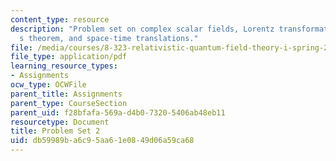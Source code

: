 ```yaml
---
content_type: resource
description: "Problem set on complex scalar fields, Lorentz transformations, Noether\u2019\
  s theorem, and space-time translations."
file: /media/courses/8-323-relativistic-quantum-field-theory-i-spring-2008/db59989ba6c95aa61e0849d06a59ca68_ft1ps02_08_1.pdf
file_type: application/pdf
learning_resource_types:
- Assignments
ocw_type: OCWFile
parent_title: Assignments
parent_type: CourseSection
parent_uid: f28bfafa-569a-d4b0-7320-5406ab48eb11
resourcetype: Document
title: Problem Set 2
uid: db59989b-a6c9-5aa6-1e08-49d06a59ca68
---
```

